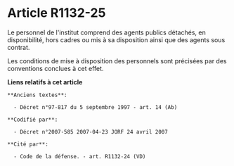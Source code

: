 # Article R1132-25

Le personnel de l'institut comprend des agents publics détachés, en disponibilité, hors cadres ou mis à sa disposition ainsi
que des agents sous contrat.

Les conditions de mise à disposition des personnels sont précisées par des conventions conclues à cet effet.

**Liens relatifs à cet article**

	**Anciens textes**:

	  - Décret n°97-817 du 5 septembre 1997 - art. 14 (Ab)

	**Codifié par**:

	  - Décret n°2007-585 2007-04-23 JORF 24 avril 2007

	**Cité par**:

	  - Code de la défense. - art. R1132-24 (VD)
